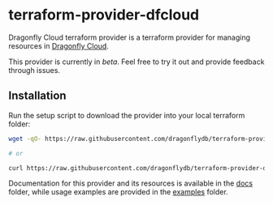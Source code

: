 # terraform-provider-dfcloud

Dragonfly Cloud terraform provider is a terraform provider for managing resources in [Dragonfly Cloud](https://dragonflydb.cloud/).

This provider is currently in *beta*. Feel free to try it out and provide feedback through issues.

## Installation

Run the setup script to download the provider into your local terraform folder:

```bash
wget -qO- https://raw.githubusercontent.com/dragonflydb/terraform-provider-dfcloud/refs/heads/main/setup.sh | sh

# or

curl https://raw.githubusercontent.com/dragonflydb/terraform-provider-dfcloud/refs/heads/main/setup.sh| sh
```

Documentation for this provider and its resources is available in the [docs](./docs) folder, while usage examples are provided in the [examples](./examples) folder.
